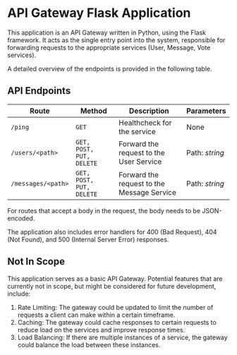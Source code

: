 # API Gateway Flask Application
This application is an API Gateway written in Python, using the Flask framework. It acts as the single entry point into the system, responsible for forwarding requests to the appropriate services (User, Message, Vote services).

A detailed overview of the endpoints is provided in the following table.

## API Endpoints
| Route              | Method      | Description                                                       | Parameters                                                                                     |
|--------------------|-------------|-------------------------------------------------------------------|------------------------------------------------------------------------------------------------|
| `/ping`            | `GET`       | Healthcheck for the service                                       | None                                                                                           |
| `/users/<path>`    | `GET, POST, PUT, DELETE` | Forward the request to the User Service                            | Path: _string_                                                                                 |
| `/messages/<path>` | `GET, POST, PUT, DELETE` | Forward the request to the Message Service                         | Path: _string_                                                                                 |

For routes that accept a body in the request, the body needs to be JSON-encoded.

The application also includes error handlers for 400 (Bad Request), 404 (Not Found), and 500 (Internal Server Error) responses.

## Not In Scope
This application serves as a basic API Gateway. Potential features that are currently not in scope, but might be considered for future development, include:

1. Rate Limiting: The gateway could be updated to limit the number of requests a client can make within a certain timeframe.
2. Caching: The gateway could cache responses to certain requests to reduce load on the services and improve response times.
3. Load Balancing: If there are multiple instances of a service, the gateway could balance the load between these instances.
